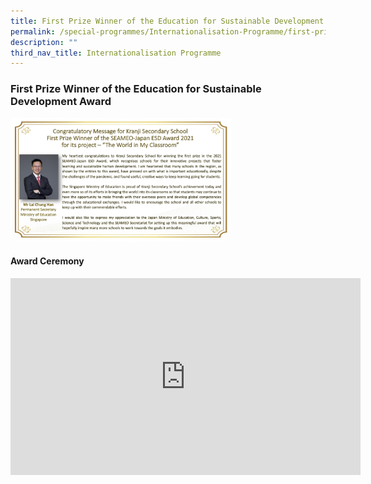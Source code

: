```yaml
---
title: First Prize Winner of the Education for Sustainable Development Award
permalink: /special-programmes/Internationalisation-Programme/first-prize-winner
description: ""
third_nav_title: Internationalisation Programme
---
```

### First Prize Winner of the Education for Sustainable Development Award

<img src="/images/ip10.png" 
     style="width:70%">
		 
#### Award Ceremony

<iframe width="560" height="315" src="https://www.youtube.com/embed/dH6t9iaUb-A" title="YouTube video player" frameborder="0" allow="accelerometer; autoplay; clipboard-write; encrypted-media; gyroscope; picture-in-picture" allowfullscreen></iframe>
